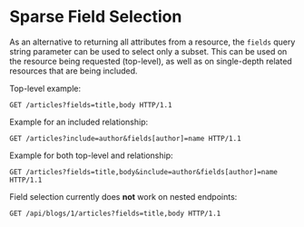 # Sparse Field Selection

As an alternative to returning all attributes from a resource, the `fields` query string parameter can be used to select only a subset.
This can be used on the resource being requested (top-level), as well as on single-depth related resources that are being included.

Top-level example:
```http
GET /articles?fields=title,body HTTP/1.1
```

Example for an included relationship:
```http
GET /articles?include=author&fields[author]=name HTTP/1.1
```

Example for both top-level and relationship:
```http
GET /articles?fields=title,body&include=author&fields[author]=name HTTP/1.1
```

Field selection currently does **not** work on nested endpoints:

```http
GET /api/blogs/1/articles?fields=title,body HTTP/1.1
```
